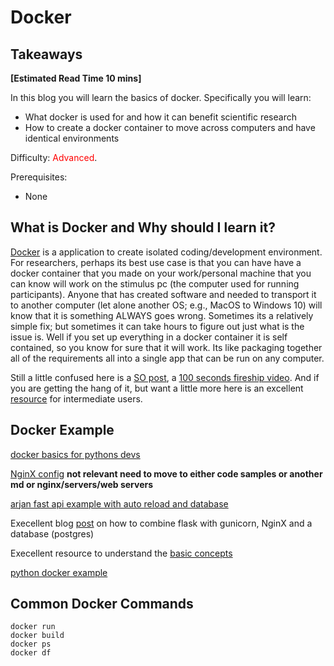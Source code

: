 # Docker

## Takeaways

**[Estimated Read Time 10 mins]**

In this blog you will learn the basics of docker. Specifically you will learn:
- What docker is used for and how it can benefit scientific research
- How to create a docker container to move across computers and have identical environments

Difficulty: <span style="color:red">Advanced</span>.

Prerequisites:
- None


## What is Docker and Why should I learn it?

[Docker](https://www.docker.com/) is a application to create isolated coding/development environment.
For researchers, perhaps its best use case is that you can have have a docker container that you made on your work/personal machine that you can know will work on the stimulus pc (the computer used for running participants).
Anyone that has created software and needed to transport it to another computer (let alone another OS; e.g., MacOS to Windows 10) will know that it is something ALWAYS goes wrong. 
Sometimes its a relatively simple fix; but sometimes it can take hours to figure out just what is the issue is. 
Well if you set up everything in a docker container it is self contained, so you know for sure that it will work.
Its like packaging together all of the requirements all into a single app that can be run on any computer. 

Still a little confused here is a [SO post](https://stackoverflow.com/a/16048358), a [100 seconds fireship video](https://www.youtube.com/watch?v=Gjnup-PuquQ). And if you are getting the hang of it, but want a little more here is an excellent [resource](https://youtu.be/gAkwW2tuIqE) for intermediate users.


## Docker Example

[docker basics for pythons devs](https://mherman.org/presentations/dockercon-2018/#2)

[NginX config](https://www.patricksoftwareblog.com/how-to-configure-nginx-for-a-flask-web-application/) **not relevant need to move to either code samples or another md or nginx/servers/web servers**

[arjan fast api example with auto reload and database](https://youtu.be/zkMRWDQV4Tg)

Execellent blog [post](https://testdriven.io/blog/dockerizing-flask-with-postgres-gunicorn-and-nginx/) on how to combine flask with gunicorn, NginX and a database (postgres)

Execellent resource to understand the [basic concepts](https://youtu.be/gAkwW2tuIqE)

[python docker example](https://docs.docker.com/language/python/build-images/)


## Common Docker Commands

```
docker run
docker build 
docker ps
docker df
```
